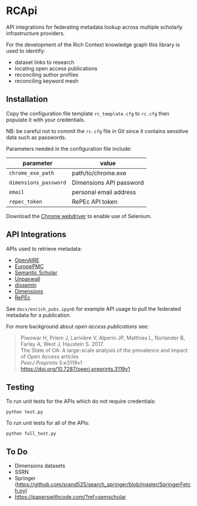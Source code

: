 # RCApi

API integrations for federating metadata lookup across multiple
scholarly infrastructure providers.

For the development of the Rich Context knowledge graph this library
is used to identify:

  * dataset links to research
  * locating open access publications
  * reconciling author profiles
  * reconciling keyword mesh


## Installation

Copy the configuration file template `rc_template.cfg` to `rc.cfg`
then populate it with your credentials.

NB: be careful not to commit the `rc.cfg` file in Git since it
contains sensitive data such as passwords.

Parameters needed in the configuration file include:

| parameter | value | 
| --- | --- |
| `chrome_exe_path` | path/to/chrome.exe |
| `dimensions_password` | Dimensions API password |
| `email` | personal email address |
| `repec_token` | RePEc API token |

Download the [Chrome webdriver](https://chromedriver.chromium.org/downloads) 
to enable use of Selenium.


## API Integrations

APIs used to retrieve metadata:

  * [OpenAIRE](https://develop.openaire.eu/)
  * [EuropePMC](https://europepmc.org/RestfulWebService)
  * [Semantic Scholar](http://api.semanticscholar.org/)
  * [Unpaywall](https://unpaywall.org/products/api)
  * [dissemin](https://dissemin.readthedocs.io/en/latest/api.html)
  * [Dimensions](https://docs.dimensions.ai/dsl/api.html)
  * [RePEc](https://ideas.repec.org/api.html)


See `docs/enrich_pubs.ipynb` for example API usage to pull the
federated metadata for a publication.

For more background about *open access publications* see:

> Piwowar H, Priem J, Larivière V, Alperin JP, Matthias L, Norlander B, Farley A, West J, Haustein S. 2017.  
The State of OA: A large-scale analysis of the prevalence and impact of Open Access articles  
*PeerJ Preprints* 5:e3119v1  
<https://doi.org/10.7287/peerj.preprints.3119v1>


## Testing

To run unit tests for the APIs which do not require credentials:

```
python test.py
```

To run unit tests for all of the APIs:

```
python full_test.py
```


## To Do

 * Dimensions datasets
 * SSRN
 * Springer (https://github.com/srand525/search_springer/blob/master/SpringerFetch.py)
 * https://paperswithcode.com/?ref=semscholar
